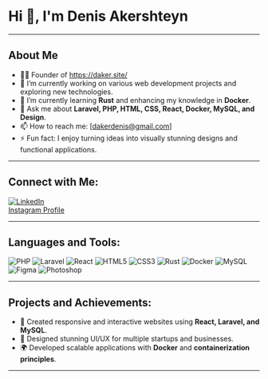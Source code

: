 # Hi 👋, I'm Denis Akershteyn
---
## About Me
- 👨‍💻 Founder of https://daker.site/
- 🔭 I’m currently working on various web development projects and exploring new technologies.
- 🌱 I’m currently learning **Rust** and enhancing my knowledge in **Docker**.
- 💬 Ask me about **Laravel, PHP, HTML, CSS, React, Docker, MySQL, and Design**.
- 📫 How to reach me: [dakerdenis@gmail.com]
- ⚡ Fun fact: I enjoy turning ideas into visually stunning designs and functional applications.

---

## Connect with Me:
[![LinkedIn](https://img.shields.io/badge/-LinkedIn-blue?style=flat-square&logo=Linkedin&logoColor=white)](https://www.linkedin.com/in/denis-akershteyn)  
[Instagram Profile](https://www.instagram.com/daker.website)

---

## Languages and Tools:
![PHP](https://img.shields.io/badge/-PHP-777BB4?style=flat-square&logo=php&logoColor=white)
![Laravel](https://img.shields.io/badge/-Laravel-FF2D20?style=flat-square&logo=laravel&logoColor=white)
![React](https://img.shields.io/badge/-React-61DAFB?style=flat-square&logo=react&logoColor=white)
![HTML5](https://img.shields.io/badge/-HTML5-E34F26?style=flat-square&logo=html5&logoColor=white)
![CSS3](https://img.shields.io/badge/-CSS3-1572B6?style=flat-square&logo=css3&logoColor=white)
![Rust](https://img.shields.io/badge/-Rust-000000?style=flat-square&logo=rust&logoColor=white)
![Docker](https://img.shields.io/badge/-Docker-2496ED?style=flat-square&logo=docker&logoColor=white)
![MySQL](https://img.shields.io/badge/-MySQL-4479A1?style=flat-square&logo=mysql&logoColor=white)
![Figma](https://img.shields.io/badge/-Figma-F24E1E?style=flat-square&logo=figma&logoColor=white)
![Photoshop](https://img.shields.io/badge/-Photoshop-31A8FF?style=flat-square&logo=adobe-photoshop&logoColor=white)

---

## Projects and Achievements:
- 🚀 Created responsive and interactive websites using **React, Laravel, and MySQL**.
- 🎨 Designed stunning UI/UX for multiple startups and businesses.
- 🌍 Developed scalable applications with **Docker** and **containerization principles**.

---
